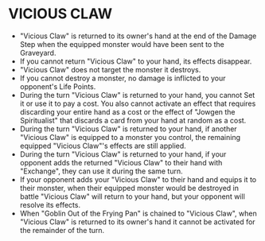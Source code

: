 # VICIOUS CLAW

*   "Vicious Claw" is returned to its owner's hand at the end of the Damage Step when the equipped monster would have been sent to the Graveyard.
*   If you cannot return "Vicious Claw" to your hand, its effects disappear.
*   "Vicious Claw" does not target the monster it destroys.
*   If you cannot destroy a monster, no damage is inflicted to your opponent's Life Points.
*   During the turn "Vicious Claw" is returned to your hand, you cannot Set it or use it to pay a cost. You also cannot activate an effect that requires discarding your entire hand as a cost or the effect of "Jowgen the Spiritualist" that discards a card from your hand at random as a cost.
*   During the turn "Vicious Claw" is returned to your hand, if another "Vicious Claw" is equipped to a monster you control, the remaining equipped "Vicious Claw"'s effects are still applied.
*   During the turn "Vicious Claw" is returned to your hand, if your opponent adds the returned "Vicious Claw" to their hand with "Exchange", they can use it during the same turn.
*   If your opponent adds your "Vicious Claw" to their hand and equips it to their monster, when their equipped monster would be destroyed in battle "Vicious Claw" will return to your hand, but your opponent will resolve its effects.
*   When "Goblin Out of the Frying Pan" is chained to "Vicious Claw", when "Vicious Claw" is returned to its owner's hand it cannot be activated for the remainder of the turn.
